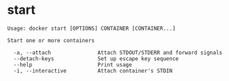 <!--[metadata]>
+++
title = "start"
description = "The start command description and usage"
keywords = ["Start, container, stopped"]
[menu.main]
parent = "smn_cli"
+++
<![end-metadata]-->

# start

    Usage: docker start [OPTIONS] CONTAINER [CONTAINER...]

    Start one or more containers

      -a, --attach               Attach STDOUT/STDERR and forward signals
      --detach-keys              Set up escape key sequence
      --help                     Print usage
      -i, --interactive          Attach container's STDIN
